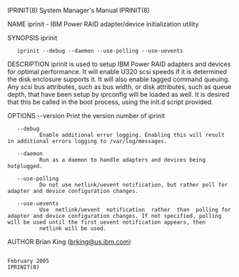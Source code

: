 IPRINIT(8)                                                                                 System Manager's Manual                                                                                 IPRINIT(8)



NAME
       iprinit - IBM Power RAID adapter/device initialization utility

SYNOPSIS
       iprinit

       iprinit --debug --daemon --use-polling --use-uevents

DESCRIPTION
       iprinit  is  used to setup IBM Power RAID adapters and devices for optimal performance. It will enable U320 scsi speeds if it is determined the disk enclosure supports it. It will also enable tagged
       command queuing.  Any scsi bus attributes, such as bus width, or disk attributes, such as queue depth, that have been setup by iprconfig will be loaded as well.  It is desired that this be called in
       the boot process, using the init.d script provided.

OPTIONS
       --version
              Print the version number of iprinit

       --debug
              Enable additional error logging. Enabling this will result in additional errors logging to /var/log/messages.

       --daemon
              Run as a daemon to handle adapters and devices being hotplugged.

       --use-polling
              Do not use netlink/uevent notification, but rather poll for adapter and device configuration changes.

       --use-uevents
              Use  netlink/uevent  notification  rather  than  polling for adapter and device configuration changes. If not specified, polling will be used until the first uevent notification appears, then
              netlink will be used.

AUTHOR
       Brian King (brking@us.ibm.com)



                                                                                                February 2005                                                                                      IPRINIT(8)
